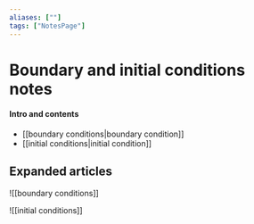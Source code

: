 ```yaml
---
aliases: [""]
tags: ["NotesPage"]
---
```


# Boundary and initial conditions notes

#### Intro and contents
- [[boundary conditions|boundary condition]]
- [[initial conditions|initial condition]]


## Expanded articles

![[boundary conditions]]

![[initial conditions]]